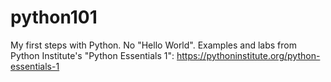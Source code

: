 # python101
My first steps with Python. No "Hello World".
Examples and labs from Python Institute's "Python Essentials 1": https://pythoninstitute.org/python-essentials-1
